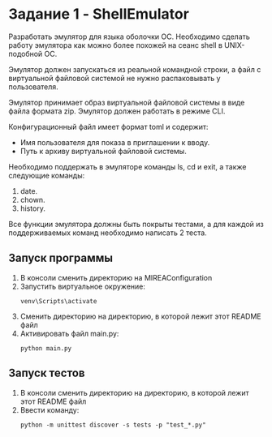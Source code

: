 # Задание 1 - ShellEmulator
Разработать эмулятор для языка оболочки ОС. Необходимо сделать работу эмулятора как можно более похожей на сеанс shell в UNIX-подобной ОС.

Эмулятор должен запускаться из реальной командной строки, а файл с виртуальной файловой системой не нужно распаковывать у пользователя.

Эмулятор принимает образ виртуальной файловой системы в виде файла формата zip. Эмулятор должен работать в режиме CLI.

Конфигурационный файл имеет формат toml и содержит:
* Имя пользователя для показа в приглашении к вводу.
* Путь к архиву виртуальной файловой системы.

Необходимо поддержать в эмуляторе команды ls, cd и exit, а также
следующие команды:
1. date.
2. chown.
3. history.

Все функции эмулятора должны быть покрыты тестами, а для каждой из
поддерживаемых команд необходимо написать 2 теста.

## Запуск программы
1. В консоли сменить директорию на MIREAConfiguration
2. Запустить виртуальное окружение:
    ```commandline
    venv\Scripts\activate
    ```
3. Сменить директорию на директорию, в которой лежит этот README файл
4. Активировать файл main.py:
    ```commandline
    python main.py
    ```

## Запуск тестов
1. В консоли сменить директорию на директорию, в которой лежит этот README файл
2. Ввести команду:
    ```commandline
    python -m unittest discover -s tests -p "test_*.py"
    ```
